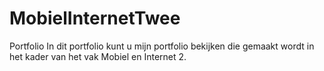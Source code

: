 # MobielInternetTwee
Portfolio
In dit portfolio kunt u mijn portfolio bekijken die gemaakt wordt in het kader van het vak Mobiel en Internet 2.
